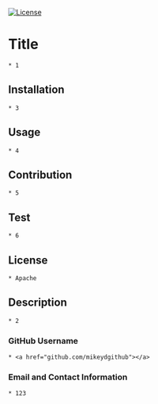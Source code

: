 

  [![License](https://img.shields.io/badge/License-Apache_2.0-blue.svg)](https://opensource.org/licenses/Apache-2.0) 
  # Title 
    * 1
  ## Installation
    * 3
  ## Usage
    * 4
  ## Contribution
    * 5
  ## Test
    * 6
  ## License
    * Apache
  ## Description
    * 2
  ### GitHub Username
    * <a href="github.com/mikeydgithub"></a>
  ### Email and Contact Information
    * 123
  